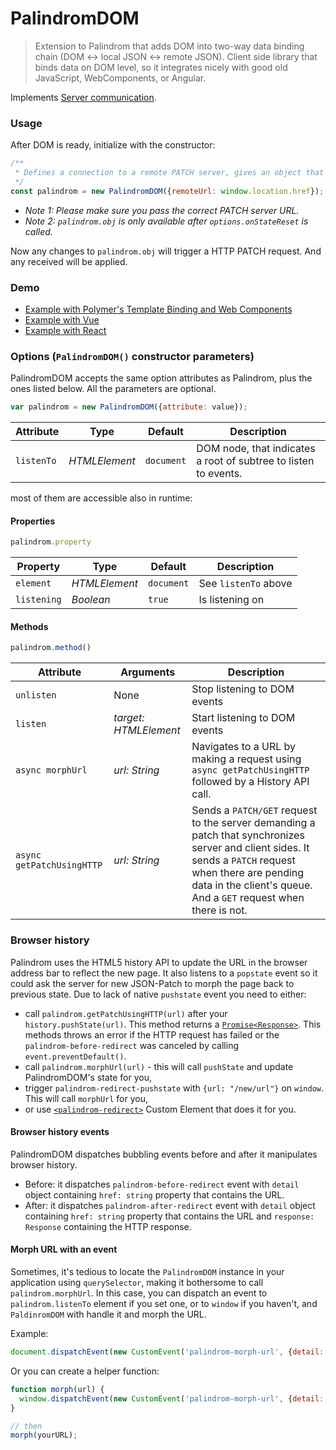 # PalindromDOM

> Extension to Palindrom that adds DOM into two-way data binding chain (DOM ↔ local JSON ↔ remote JSON). Client side library that binds data on DOM level, so it integrates nicely with good old JavaScript, WebComponents, or Angular.

Implements [Server communication](https://github.com/Starcounter-Jack/Palindrom/wiki/Server-communication).

### Usage

After DOM is ready, initialize with the constructor:

```js
/**
 * Defines a connection to a remote PATCH server, gives an object that is persistent between browser and server
 */
const palindrom = new PalindromDOM({remoteUrl: window.location.href});
```

* *Note 1: Please make sure you pass the correct PATCH server URL.*
* *Note 2: `palindrom.obj` is only available after `options.onStateReset` is called.*

Now any changes to `palindrom.obj` will trigger a HTTP PATCH request. And any received will be applied.

### Demo

- [Example with Polymer's Template Binding and Web Components](http://Palindrom.github.io/lab/polymer/index.html)
- [Example with Vue](http://Palindrom.github.io/lab/vue/index.html)
- [Example with React](http://Palindrom.github.io/lab/react/index.html)

### Options (`PalindromDOM()` constructor parameters)

PalindromDOM accepts the same option attributes as Palindrom, plus the ones listed below. All the parameters are optional.

```javascript
var palindrom = new PalindromDOM({attribute: value});
```

Attribute           | Type          | Default                | Description
---                 | ---           | ---                    | ---
`listenTo`          | *HTMLElement* | `document`             | DOM node, that indicates a root of subtree to listen to events.

most of them are accessible also in runtime:

#### Properties

```javascript
palindrom.property
```
Property    | Type          | Default    | Description
---         | ---           | ---        | ---
`element`   | *HTMLElement* | `document` | See `listenTo` above
`listening` | *Boolean*     | `true`     | Is listening on

#### Methods

```javascript
palindrom.method()
```
Attribute   | Arguments          | Description
---         | ---           | ---
`unlisten`  | None | Stop listening to DOM events
`listen`    | *target: HTMLElement* | Start listening to DOM events
`async morphUrl`    | *url: String*    | Navigates to a URL by making a request using `async getPatchUsingHTTP` followed by a History API call.
`async getPatchUsingHTTP`    | *url: String*    | Sends a `PATCH/GET` request to the server demanding a patch that synchronizes server and client sides. It sends a `PATCH` request when there are pending data in the client's queue. And a `GET` request when there is not.

### Browser history

Palindrom uses the HTML5 history API to update the URL in the browser address bar to reflect the new page. It also listens to a `popstate` event so it could ask the server for new JSON-Patch to morph the page back to previous state. Due to lack of native `pushstate` event you need to either:

 * call `palindrom.getPatchUsingHTTP(url)` after your `history.pushState(url)`. This method returns a [`Promise<Response>`](https://github.com/axios/axios#response-schema). This methods throws an error if the HTTP request has failed or the `palindrom-before-redirect` was canceled by calling `event.preventDefault()`.
 * call `palindrom.morphUrl(url)` - this will call `pushState` and update PalindromDOM's state for you,
 * trigger `palindrom-redirect-pushstate` with `{url: "/new/url"}` on `window`. This will call `morphUrl` for you,
 * or use [`<palindrom-redirect>`](https://github.com/Palindrom/palindrom-redirect) Custom Element that does it for you.

#### Browser history events

PalindromDOM dispatches bubbling events before and after it manipulates browser history.

- Before: it dispatches `palindrom-before-redirect` event with `detail` object containing `href: string` property that contains the URL.
- After: it dispatches `palindrom-after-redirect` event with `detail` object containing `href: string` property that contains the URL and `response: Response` containing the HTTP response.

#### Morph URL with an event

Sometimes, it's tedious to locate the `PalindromDOM` instance in your application using `querySelector`, making it bothersome to call `palindrom.morphUrl`. In this case, you can dispatch an event to `palindrom.listenTo` element if you set one, or to `window` if you haven't, and `PaldinromDOM` with handle it and morph the URL.

Example:

```js
document.dispatchEvent(new CustomEvent('palindrom-morph-url', {detail: {url: yourURL}}))
```

Or you can create a helper function:

```js
function morph(url) {
  window.dispatchEvent(new CustomEvent('palindrom-morph-url', {detail: {url}}))
}

// then
morph(yourURL);
```
